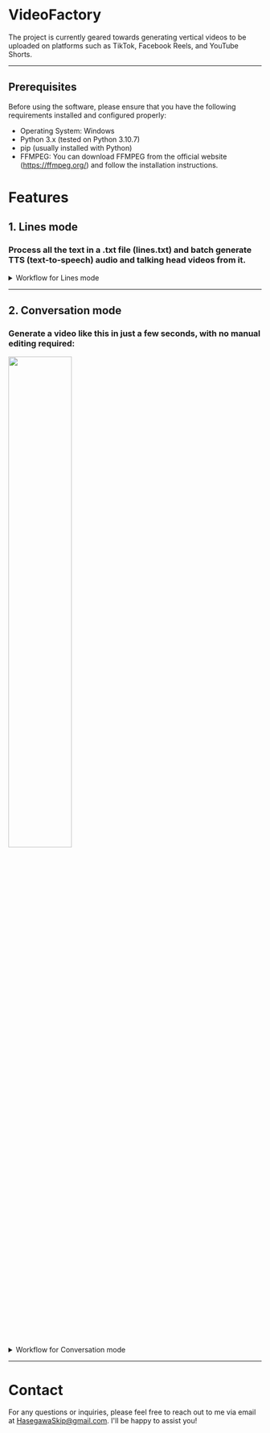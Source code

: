 # VideoFactory
The project is currently geared towards generating vertical videos to be uploaded on platforms such as TikTok, Facebook Reels, and YouTube Shorts.

---

## Prerequisites 
Before using the software, please ensure that you have the following requirements installed and configured properly:
- Operating System: Windows
- Python 3.x (tested on Python 3.10.7)
- pip (usually installed with Python)
- FFMPEG: You can download FFMPEG from the official website (https://ffmpeg.org/) and follow the installation instructions.

# Features
## 1. Lines mode
### Process all the text in a .txt file (lines.txt) and batch generate TTS (text-to-speech) audio and talking head videos from it.

<details>
<summary>Workflow for Lines mode</summary>

- Organize lines of text for text-to-speech and cover generation:

1. Inside "data\input\lines.txt", add lines of text that follow the specified syntax:
   - Each line should start with a number enclosed in square brackets [] to indicate the order. For example: [01]
   - Followed by the desired text to generate TTS from.

Example:
```
[01]Some text to generate TTS from
[02]Another line for TTS synthesis
[03]A third line to be converted into speech
```

2. Inside "data\input\cover_lines.txt", add lines of text using the same syntax, but try to keep them shorter (44 characters or less) for cover generation purposes.

Example:
```
[01]Some text
[02]Another line
[03]A third line
```
</details>

---

## 2. Conversation mode
### Generate a video like this in just a few seconds, with no manual editing required:

[<img src="https://github-production-user-asset-6210df.s3.amazonaws.com/108891710/254748248-b917f687-4e38-48dd-81d3-b397c773b70b.png" width="50%">](https://github.com/meap158/VideoFactory/assets/108891710/b7bd591e-29d6-43c8-8912-8c3fd59a72a2 "Demo: Conversation mode")

<details>
<summary>Workflow for Conversation mode</summary>

- Not yet written.

</details>

---

# Contact
For any questions or inquiries, please feel free to reach out to me via email at [HasegawaSkip@gmail.com](mailto:HasegawaSkip@gmail.com). I'll be happy to assist you!